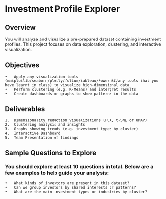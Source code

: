 # Investment Profile Explorer

## Overview

You will analyze and visualize a pre-prepared dataset containing investment profiles. This project focuses on data exploration, clustering, and interactive visualization.

## Objectives
	•	Apply any visualization tools (matplotlib/seaborn/plotly/folium/tableau/Power BI/any tools that you have learnt in class) to visualize high-dimensional data
	•	Perform clustering (e.g. K-Means) and interpret results
	•	Create dashboards or graphs to show patterns in the data

## Deliverables
	1.	Dimensionality reduction visualizations (PCA, t-SNE or UMAP)
	2.	Clustering analysis and insights
	3.	Graphs showing trends (e.g. investment types by cluster)
	4.	Interactive Dashboard
	5.	Team Presentation of findings

## Sample Questions to Explore
### You should explore at least 10 questions in total. Below are a few examples to help guide your analysis:
	•	What kinds of investors are present in this dataset?
	•	Can we group investors by shared interests or patterns?
	•	What are the main investment types or industries by cluster?
